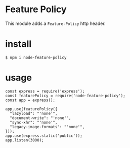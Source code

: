 # Feature Policy

This module adds a `Feature-Policy` http header.

# install

```
$ npm i node-feature-policy
```

# usage

```
const express = require('express');
const featurePolicy = require('node-feature-policy');
const app = express();

app.use(featurePolicy({
  "lazyload": "'none'",
  "document-write": "'none'",
  "sync-xhr": "'none'",
  "legacy-image-formats": "'none'",
}));
app.use(express.static('public'));
app.listen(3000);
```
